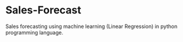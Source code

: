 # Sales-Forecast
Sales forecasting using machine learning (Linear Regression) in python programming language.
